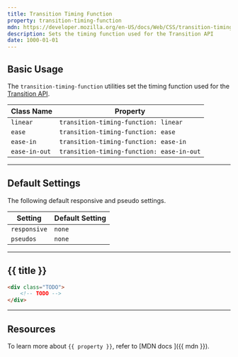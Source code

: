 ```yaml
---
title: Transition Timing Function
property: transition-timing-function
mdn: https://developer.mozilla.org/en-US/docs/Web/CSS/transition-timing-function
description: Sets the timing function used for the Transition API
date: 1000-01-01
---
```


## Basic Usage

The `transition-timing-function` utilities set the timing function used for the [Transition API](TODO).

| Class Name    | Property                                  |
| ------------- | ----------------------------------------- |
| `linear`      | `transition-timing-function: linear`      |
| `ease`        | `transition-timing-function: ease`        |
| `ease-in`     | `transition-timing-function: ease-in`     |
| `ease-in-out` | `transition-timing-function: ease-in-out` |

---

## Default Settings

The following default responsive and pseudo settings.

| Setting      | Default Setting |
| ------------ | --------------- |
| `responsive` | `none`          |
| `pseudos`    | `none`          |

---

## {{ title }}

<div class="bg-silver-200 p-20 h-256 radius-md flex flex-wrap align-content-center">
  <!-- ... -->
</div>

```html
<div class="TODO">
	<!-- TODO -->
</div>
```

---

## Resources

To learn more about `{{ property }}`, refer to [MDN docs <i class="far fa-external-link ml-6"></i>]({{ mdn }}).
